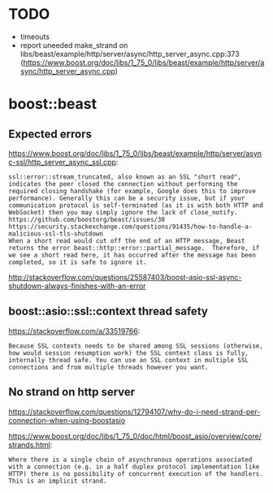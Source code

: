 # TODO
- timeouts
- report uneeded make_strand on libs/beast/example/http/server/async/http_server_async.cpp:373 (https://www.boost.org/doc/libs/1_75_0/libs/beast/example/http/server/async/http_server_async.cpp)

# boost::beast

## Expected errors

https://www.boost.org/doc/libs/1_75_0/libs/beast/example/http/server/async-ssl/http_server_async_ssl.cpp:

```
ssl::error::stream_truncated, also known as an SSL "short read", indicates the peer closed the connection without performing the required closing handshake (for example, Google does this to improve performance). Generally this can be a security issue, but if your communication protocol is self-terminated (as it is with both HTTP and WebSocket) then you may simply ignore the lack of close_notify.
https://github.com/boostorg/beast/issues/38
https://security.stackexchange.com/questions/91435/how-to-handle-a-malicious-ssl-tls-shutdown
When a short read would cut off the end of an HTTP message, Beast returns the error beast::http::error::partial_message.  Therefore, if we see a short read here, it has occurred after the message has been completed, so it is safe to ignore it.
```

http://stackoverflow.com/questions/25587403/boost-asio-ssl-async-shutdown-always-finishes-with-an-error

## boost::asio::ssl::context thread safety

https://stackoverflow.com/a/33519766:

```
Because SSL contexts needs to be shared among SSL sessions (otherwise, how would session resumption work) the SSL context class is fully, internally thread safe. You can use an SSL context in multiple SSL connections and from multiple threads however you want.
```

## No strand on http server

https://stackoverflow.com/questions/12794107/why-do-i-need-strand-per-connection-when-using-boostasio

https://www.boost.org/doc/libs/1_75_0/doc/html/boost_asio/overview/core/strands.html:

```
Where there is a single chain of asynchronous operations associated with a connection (e.g. in a half duplex protocol implementation like HTTP) there is no possibility of concurrent execution of the handlers. This is an implicit strand.
```
